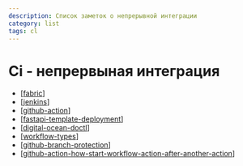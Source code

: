 ```yaml
---
description: Список заметок о непрерывной интеграции
category: list
tags: cl
---
```

# Ci - непрервыная интеграция

- [[fabric]]
- [[jenkins]]
- [[github-action]]
- [[fastapi-template-deployment]]
- [[digital-ocean-doctl]]
- [[workflow-types]]
- [[github-branch-protection]]
- [[github-action-how-start-workflow-action-after-another-action]]

[//begin]: # "Autogenerated link references for markdown compatibility"
[fabric]: ../notes/fabric "Fabric"
[jenkins]: ../notes/jenkins "Jenkins"
[github-action]: ../notes/github-action "Githunb action"
[fastapi-template-deployment]: ../notes/fastapi-template-deployment "Fastapi template deployment"
[digital-ocean-doctl]: ../notes/digital-ocean-doctl "Digital ocean doctl"
[workflow-types]: ../notes/workflow-types "Про варианты git workflow"
[github-branch-protection]: ../notes/github-branch-protection "Githunb branch protection"
[github-action-how-start-workflow-action-after-another-action]: ../notes/github-action-how-start-workflow-action-after-another-action "How start second github action after success first"
[//end]: # "Autogenerated link references"